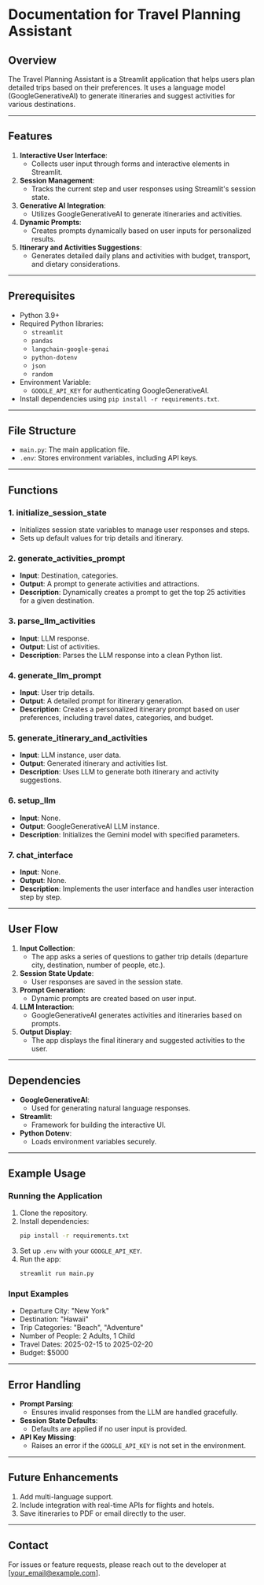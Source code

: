 # Documentation for Travel Planning Assistant

## Overview
The Travel Planning Assistant is a Streamlit application that helps users plan detailed trips based on their preferences. It uses a language model (GoogleGenerativeAI) to generate itineraries and suggest activities for various destinations.

---

## Features
1. **Interactive User Interface**:
   - Collects user input through forms and interactive elements in Streamlit.
2. **Session Management**:
   - Tracks the current step and user responses using Streamlit's session state.
3. **Generative AI Integration**:
   - Utilizes GoogleGenerativeAI to generate itineraries and activities.
4. **Dynamic Prompts**:
   - Creates prompts dynamically based on user inputs for personalized results.
5. **Itinerary and Activities Suggestions**:
   - Generates detailed daily plans and activities with budget, transport, and dietary considerations.

---

## Prerequisites
- Python 3.9+
- Required Python libraries:
  - `streamlit`
  - `pandas`
  - `langchain-google-genai`
  - `python-dotenv`
  - `json`
  - `random`
- Environment Variable:
  - `GOOGLE_API_KEY` for authenticating GoogleGenerativeAI.
- Install dependencies using `pip install -r requirements.txt`.

---

## File Structure
- `main.py`: The main application file.
- `.env`: Stores environment variables, including API keys.

---

## Functions

### 1. **initialize_session_state**
- Initializes session state variables to manage user responses and steps.
- Sets up default values for trip details and itinerary.

### 2. **generate_activities_prompt**
- **Input**: Destination, categories.
- **Output**: A prompt to generate activities and attractions.
- **Description**: Dynamically creates a prompt to get the top 25 activities for a given destination.

### 3. **parse_llm_activities**
- **Input**: LLM response.
- **Output**: List of activities.
- **Description**: Parses the LLM response into a clean Python list.

### 4. **generate_llm_prompt**
- **Input**: User trip details.
- **Output**: A detailed prompt for itinerary generation.
- **Description**: Creates a personalized itinerary prompt based on user preferences, including travel dates, categories, and budget.

### 5. **generate_itinerary_and_activities**
- **Input**: LLM instance, user data.
- **Output**: Generated itinerary and activities list.
- **Description**: Uses LLM to generate both itinerary and activity suggestions.

### 6. **setup_llm**
- **Input**: None.
- **Output**: GoogleGenerativeAI LLM instance.
- **Description**: Initializes the Gemini model with specified parameters.

### 7. **chat_interface**
- **Input**: None.
- **Output**: None.
- **Description**: Implements the user interface and handles user interaction step by step.

---

## User Flow
1. **Input Collection**:
   - The app asks a series of questions to gather trip details (departure city, destination, number of people, etc.).
2. **Session State Update**:
   - User responses are saved in the session state.
3. **Prompt Generation**:
   - Dynamic prompts are created based on user input.
4. **LLM Interaction**:
   - GoogleGenerativeAI generates activities and itineraries based on prompts.
5. **Output Display**:
   - The app displays the final itinerary and suggested activities to the user.

---

## Dependencies
- **GoogleGenerativeAI**:
  - Used for generating natural language responses.
- **Streamlit**:
  - Framework for building the interactive UI.
- **Python Dotenv**:
  - Loads environment variables securely.

---

## Example Usage
### Running the Application
1. Clone the repository.
2. Install dependencies:
   ```bash
   pip install -r requirements.txt
   ```
3. Set up `.env` with your `GOOGLE_API_KEY`.
4. Run the app:
   ```bash
   streamlit run main.py
   ```

### Input Examples
- Departure City: "New York"
- Destination: "Hawaii"
- Trip Categories: "Beach", "Adventure"
- Number of People: 2 Adults, 1 Child
- Travel Dates: 2025-02-15 to 2025-02-20
- Budget: $5000

---

## Error Handling
- **Prompt Parsing**:
  - Ensures invalid responses from the LLM are handled gracefully.
- **Session State Defaults**:
  - Defaults are applied if no user input is provided.
- **API Key Missing**:
  - Raises an error if the `GOOGLE_API_KEY` is not set in the environment.

---

## Future Enhancements
1. Add multi-language support.
2. Include integration with real-time APIs for flights and hotels.
3. Save itineraries to PDF or email directly to the user.

---

## Contact
For issues or feature requests, please reach out to the developer at [your_email@example.com].